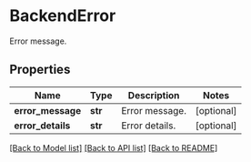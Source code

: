 # BackendError

Error message.
## Properties
Name | Type | Description | Notes
------------ | ------------- | ------------- | -------------
**error_message** | **str** | Error message. | [optional] 
**error_details** | **str** | Error details. | [optional] 

[[Back to Model list]](../README.md#documentation-for-models) [[Back to API list]](../README.md#documentation-for-api-endpoints) [[Back to README]](../README.md)


